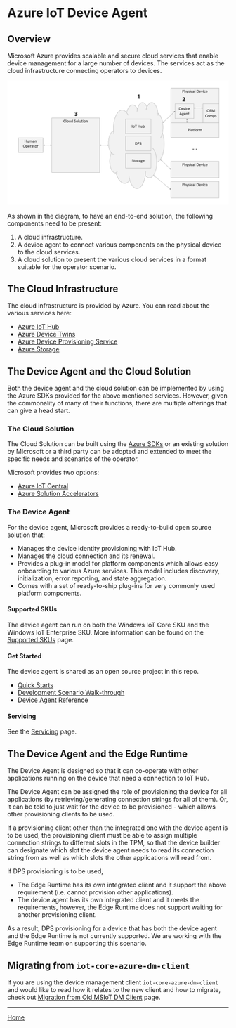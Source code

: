 # Azure IoT Device Agent

## Overview

Microsoft Azure provides scalable and secure cloud services that enable device management for a large number of devices.
The services act as the cloud infrastructure connecting operators to devices.

<img src="high-level-e2e.png"/>

As shown in the diagram, to have an end-to-end solution, the following components need to be present:
1. A cloud infrastructure.
2. A device agent to connect various components on the physical device to the cloud services.
3. A cloud solution to present the various cloud services in a format suitable for the operator scenario.

## The Cloud Infrastructure

The cloud infrastructure is provided by Azure. You can read about the various services here:
- [Azure IoT Hub](https://docs.microsoft.com/en-us/azure/iot-hub/)
- [Azure Device Twins](https://docs.microsoft.com/en-us/azure/iot-hub/iot-hub-devguide-device-twins)
- [Azure Device Provisioning Service](https://docs.microsoft.com/en-us/azure/iot-dps/)
- [Azure Storage](https://azure.microsoft.com/en-us/services/storage/)

## The Device Agent and the Cloud Solution

Both the device agent and the cloud solution can be implemented by using the Azure SDKs provided for the above mentioned services. However, given the commonality of many of their functions, there are multiple offerings that can give a head start.

### The Cloud Solution

The Cloud Solution can be built using the [Azure SDKs](https://docs.microsoft.com/en-us/azure/iot-hub/iot-hub-devguide-sdks) or an existing solution by Microsoft or a third party can be adopted and extended to meet the specific needs and scenarios of the operator.

Microsoft provides two options:
- [Azure IoT Central](https://azure.microsoft.com/en-us/services/iot-central/)
- [Azure Solution Accelerators](https://azure.microsoft.com/en-us/features/iot-accelerators/)

### The Device Agent

For the device agent, Microsoft provides a ready-to-build open source solution that:

- Manages the device identity provisioning with IoT Hub.
- Manages the cloud connection and its renewal.
- Provides a plug-in model for platform components which allows easy onboarding to various Azure services. This model includes discovery, initialization, error reporting, and state aggregation.
- Comes with a set of ready-to-ship plug-ins for very commonly used platform components.

#### Supported SKUs

The device agent can run on both the Windows IoT Core SKU and the Windows IoT Enterprise SKU. More information can be found on the [Supported SKUs](supported-skus.md) page.

#### Get Started

The device agent is shared as an open source project in this repo.

- [Quick Starts](quick-start.md)
- [Development Scenario Walk-through](development-scenario.md)
- [Device Agent Reference](reference.md)

#### Servicing

See the [Servicing](servicing.md) page.

## The Device Agent and the Edge Runtime

The Device Agent is designed so that it can co-operate with other applications running on the device that need a connection to IoT Hub.

The Device Agent can be assigned the role of provisioning the device for all applications (by retrieving/generating connection strings for all of them). Or, it can be told to just wait for the device to be provisioned - which allows other provisioning clients to be used.

If a provisioning client other than the integrated one with the device agent is to be used, the provisioning client must be able to assign multiple connection strings to different slots in the TPM, so that the device builder can designate which slot the device agent needs to read its connection string from as well as which slots the other applications will read from.

If DPS provisioning is to be used, 
- The Edge Runtime has its own integrated client and it support the above requirement (i.e. cannot provision other applications).
- The device agent has its own integrated client and it meets the requirements, however, the Edge Runtime does not support waiting for another provisioning client.

As a result, DPS provisioning for a device that has both the device agent and the Edge Runtime is not currently supported. We are working with the Edge Runtime team on supporting this scenario.

## Migrating from `iot-core-azure-dm-client`

If you are using the device management client `iot-core-azure-dm-client` and would like to read how it relates to the new client and how to migrate, check out [Migration from Old MSIoT DM Client](migration-from-old-client.md) page.

----

[Home](../../README.md)
